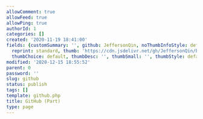 ```yaml
---
allowComment: true
allowFeed: true
allowPing: true
authorId: 1
categories: []
created: '2020-11-19 18:41:00'
fields: {customSummary: '', github: JeffersonQin, noThumbInfoStyle: default, outdatedNotice: 'no',
  reprint: standard, thumb: 'https://cdn.jsdelivr.net/gh/JeffersonQin/blog-asset@latest/usr/uploads/bg/53.png',
  thumbChoice: default, thumbDesc: '', thumbSmall: '', thumbStyle: default}
modified: '2020-12-15 18:55:52'
parent: 0
password: ''
slug: github
status: publish
tags: []
template: github.php
title: GitHub (Part)
type: page
---
```


